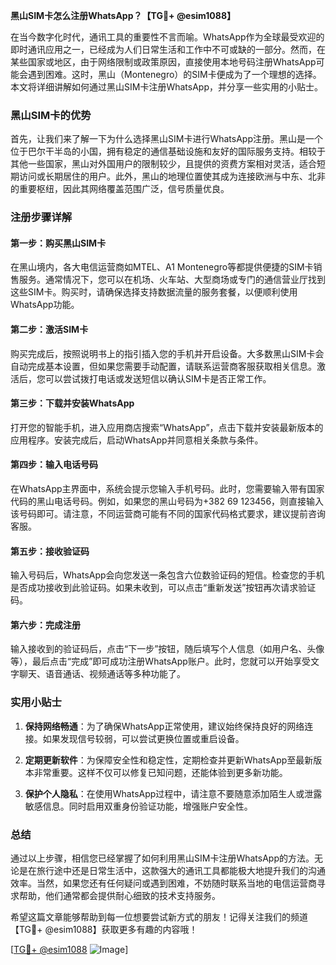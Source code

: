 **黑山SIM卡怎么注册WhatsApp？【TG💪+ @esim1088】**

在当今数字化时代，通讯工具的重要性不言而喻。WhatsApp作为全球最受欢迎的即时通讯应用之一，已经成为人们日常生活和工作中不可或缺的一部分。然而，在某些国家或地区，由于网络限制或政策原因，直接使用本地号码注册WhatsApp可能会遇到困难。这时，黑山（Montenegro）的SIM卡便成为了一个理想的选择。本文将详细讲解如何通过黑山SIM卡注册WhatsApp，并分享一些实用的小贴士。

### 黑山SIM卡的优势

首先，让我们来了解一下为什么选择黑山SIM卡进行WhatsApp注册。黑山是一个位于巴尔干半岛的小国，拥有稳定的通信基础设施和友好的国际服务支持。相较于其他一些国家，黑山对外国用户的限制较少，且提供的资费方案相对灵活，适合短期访问或长期居住的用户。此外，黑山的地理位置使其成为连接欧洲与中东、北非的重要枢纽，因此其网络覆盖范围广泛，信号质量优良。

### 注册步骤详解

#### 第一步：购买黑山SIM卡

在黑山境内，各大电信运营商如MTEL、A1 Montenegro等都提供便捷的SIM卡销售服务。通常情况下，您可以在机场、火车站、大型商场或专门的通信营业厅找到这些SIM卡。购买时，请确保选择支持数据流量的服务套餐，以便顺利使用WhatsApp功能。

#### 第二步：激活SIM卡

购买完成后，按照说明书上的指引插入您的手机并开启设备。大多数黑山SIM卡会自动完成基本设置，但如果您需要手动配置，请联系运营商客服获取相关信息。激活后，您可以尝试拨打电话或发送短信以确认SIM卡是否正常工作。

#### 第三步：下载并安装WhatsApp

打开您的智能手机，进入应用商店搜索“WhatsApp”，点击下载并安装最新版本的应用程序。安装完成后，启动WhatsApp并同意相关条款与条件。

#### 第四步：输入电话号码

在WhatsApp主界面中，系统会提示您输入手机号码。此时，您需要输入带有国家代码的黑山电话号码。例如，如果您的黑山号码为+382 69 123456，则直接输入该号码即可。请注意，不同运营商可能有不同的国家代码格式要求，建议提前咨询客服。

#### 第五步：接收验证码

输入号码后，WhatsApp会向您发送一条包含六位数验证码的短信。检查您的手机是否成功接收到此验证码。如果未收到，可以点击“重新发送”按钮再次请求验证码。

#### 第六步：完成注册

输入接收到的验证码后，点击“下一步”按钮，随后填写个人信息（如用户名、头像等），最后点击“完成”即可成功注册WhatsApp账户。此时，您就可以开始享受文字聊天、语音通话、视频通话等多种功能了。

### 实用小贴士

1. **保持网络畅通**：为了确保WhatsApp正常使用，建议始终保持良好的网络连接。如果发现信号较弱，可以尝试更换位置或重启设备。
   
2. **定期更新软件**：为保障安全性和稳定性，定期检查并更新WhatsApp至最新版本非常重要。这样不仅可以修复已知问题，还能体验到更多新功能。

3. **保护个人隐私**：在使用WhatsApp过程中，请注意不要随意添加陌生人或泄露敏感信息。同时启用双重身份验证功能，增强账户安全性。

### 总结

通过以上步骤，相信您已经掌握了如何利用黑山SIM卡注册WhatsApp的方法。无论是在旅行途中还是日常生活中，这款强大的通讯工具都能极大地提升我们的沟通效率。当然，如果您还有任何疑问或遇到困难，不妨随时联系当地的电信运营商寻求帮助，他们通常都会提供耐心细致的技术支持服务。

希望这篇文章能够帮助到每一位想要尝试新方式的朋友！记得关注我们的频道【TG💪+ @esim1088】获取更多有趣的内容哦！

[[TG💪+ @esim1088](https://t.me/s/esim1088) ![Image](https://i.postimg.cc/4NQfJmqS/Snipaste-2025-05-13-00-14-12.png)]